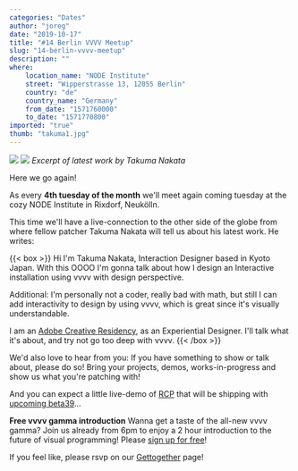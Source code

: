 ```yaml
---
categories: "Dates"
author: "joreg"
date: "2019-10-17"
title: "#14 Berlin VVVV Meetup"
slug: "14-berlin-vvvv-meetup"
description: ""
where: 
    location_name: "NODE Institute"
    street: "Wipperstrasse 13, 12055 Berlin"
    country: "de"
    country_name: "Germany"
    from_date: "1571760000"
    to_date: "1571770800"
imported: "true"
thumb: "takuma1.jpg"
---
```



![](takuma1.jpg)
![](takuma2.jpg)
*Excerpt of latest work by Takuma Nakata*

Here we go again!

As every **4th tuesday of the month** we'll meet again coming tuesday at the cozy NODE Institute in Rixdorf, Neukölln.

This time we'll have a live-connection to the other side of the globe from where fellow patcher Takuma Nakata will tell us about his latest work. He writes:

{{< box >}}
Hi I'm Takuma Nakata, Interaction Designer based in Kyoto Japan. With this OOOO I'm gonna talk about how I design an Interactive installation using vvvv with design perspective.

Additional: I'm personally not a coder, really bad with math, but still I can add interactivity to design by using vvvv, which is great since it's visually understandable.

I am an [Adobe Creative Residency](https://www.adobe.com/about-adobe/creative-residency.html), as an Experiential Designer. I'll talk what it's about, and try not go too deep with vvvv.{{< /box >}}

We'd also love to hear from you: If you have something to show or talk about, please do so! Bring your projects, demos, works-in-progress and show us what you're patching with!

And you can expect a little live-demo of [RCP](https://github.com/rabbitControl/RCP) that will be shipping with [upcoming beta39](/blog/2019/beta39-release-candidate)...

**Free vvvv gamma introduction**
Wanna get a taste of the all-new vvvv gamma? Join us already from 6pm to enjoy a 2 hour introduction to the future of visual programming! Please [sign up for free](https://nodeforum.org/announcements/series-of-free-2h-introduction-workshop-to-vvvv-gamma/)!

If you feel like, please rsvp on our [Gettogether](https://gettogether.community/events/1755/vvvv-berlin-meetup-14/) page!

